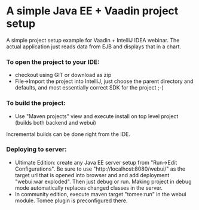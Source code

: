 # A simple Java EE + Vaadin project setup

A simple project setup example for Vaadin + IntelliJ IDEA webinar. The actual application just reads data from EJB and displays that in a chart.

### To open the project to your IDE:

 * checkout using GIT or download as zip
 * File->Import the project into IntelliJ, just choose the parent directory and defaults, and most essentially correct SDK for the project ;-)

### To build the project:

 * Use "Maven projects" view and execute install on top level project (builds both backend and webui)

Incremental builds can be done right from the IDE.

### Deploying to server:

 * Ultimate Edition: create any Java EE server setup from "Run->Edit Configurations". Be sure to use "http://localhost:8080/webui/" as the target url that is opened into browser and and add deployment "webui:war exploded". Then just debug or run. Making project in debug mode automatically replaces changed classes in the server.
 * In community edition, execute maven target "tomee:run" in the webui module. Tomee plugin is preconfigured there.

